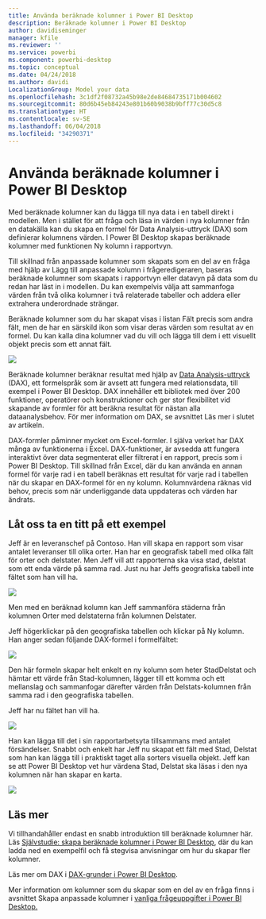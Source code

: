 ```yaml
---
title: Använda beräknade kolumner i Power BI Desktop
description: Beräknade kolumner i Power BI Desktop
author: davidiseminger
manager: kfile
ms.reviewer: ''
ms.service: powerbi
ms.component: powerbi-desktop
ms.topic: conceptual
ms.date: 04/24/2018
ms.author: davidi
LocalizationGroup: Model your data
ms.openlocfilehash: 3c1df2f08732a45b98e2de84684735171b004602
ms.sourcegitcommit: 80d6b45eb84243e801b60b9038b9bff77c30d5c8
ms.translationtype: HT
ms.contentlocale: sv-SE
ms.lasthandoff: 06/04/2018
ms.locfileid: "34290371"
---
```

# <a name="using-calculated-columns-in-power-bi-desktop"></a>Använda beräknade kolumner i Power BI Desktop
Med beräknade kolumner kan du lägga till nya data i en tabell direkt i modellen. Men i stället för att fråga och läsa in värden i nya kolumner från en datakälla kan du skapa en formel för Data Analysis-uttryck (DAX) som definierar kolumnens värden. I Power BI Desktop skapas beräknade kolumner med funktionen Ny kolumn i rapportvyn.

Till skillnad från anpassade kolumner som skapats som en del av en fråga med hjälp av Lägg till anpassade kolumn i frågeredigeraren, baseras beräknade kolumner som skapats i rapportvyn eller datavyn på data som du redan har läst in i modellen. Du kan exempelvis välja att sammanfoga värden från två olika kolumner i två relaterade tabeller och addera eller extrahera underordnade strängar.

Beräknade kolumner som du har skapat visas i listan Fält precis som andra fält, men de har en särskild ikon som visar deras värden som resultat av en formel. Du kan kalla dina kolumner vad du vill och lägga till dem i ett visuellt objekt precis som ett annat fält.

![](media/desktop-calculated-columns/calccolinpbid_fields.png)

Beräknade kolumner beräknar resultat med hjälp av [Data Analysis-uttryck](https://msdn.microsoft.com/library/gg413422.aspx) (DAX), ett formelspråk som är avsett att fungera med relationsdata, till exempel i Power BI Desktop. DAX innehåller ett bibliotek med över 200 funktioner, operatörer och konstruktioner och ger stor flexibilitet vid skapande av formler för att beräkna resultat för nästan alla dataanalysbehov. För mer information om DAX, se avsnittet Läs mer i slutet av artikeln.

DAX-formler påminner mycket om Excel-formler. I själva verket har DAX många av funktionerna i Excel. DAX-funktioner, är avsedda att fungera interaktivt över data segmenterat eller filtrerat i en rapport, precis som i Power BI Desktop. Till skillnad från Excel, där du kan använda en annan formel för varje rad i en tabell beräknas ett resultat för varje rad i tabellen när du skapar en DAX-formel för en ny kolumn. Kolumnvärdena räknas vid behov, precis som när underliggande data uppdateras och värden har ändrats.

## <a name="lets-look-at-an-example"></a>Låt oss ta en titt på ett exempel
Jeff är en leveranschef på Contoso. Han vill skapa en rapport som visar antalet leveranser till olika orter. Han har en geografisk tabell med olika fält för orter och delstater. Men Jeff vill att rapporterna ska visa stad, delstat som ett enda värde på samma rad. Just nu har Jeffs geografiska tabell inte fältet som han vill ha.

![](media/desktop-calculated-columns/calccolinpbid_cityandstatefields.png)

Men med en beräknad kolumn kan Jeff sammanföra städerna från kolumnen Orter med delstaterna från kolumnen Delstater.

Jeff högerklickar på den geografiska tabellen och klickar på Ny kolumn. Han anger sedan följande DAX-formel i formelfältet:

![](media/desktop-calculated-columns/calccolinpbid_formula.png)

Den här formeln skapar helt enkelt en ny kolumn som heter StadDelstat och hämtar ett värde från Stad-kolumnen, lägger till ett komma och ett mellanslag och sammanfogar därefter värden från Delstats-kolumnen från samma rad i den geografiska tabellen.

Jeff har nu fältet han vill ha.

![](media/desktop-calculated-columns/calccolinpbid_citystatefield.png)

Han kan lägga till det i sin rapportarbetsyta tillsammans med antalet försändelser. Snabbt och enkelt har Jeff nu skapat ett fält med Stad, Delstat som han kan lägga till i praktiskt taget alla sorters visuella objekt. Jeff kan se att Power BI Desktop vet hur värdena Stad, Delstat ska läsas i den nya kolumnen när han skapar en karta.

![](media/desktop-calculated-columns/calccolinpbid_citystatemap.png)

## <a name="learn-more"></a>Läs mer
Vi tillhandahåller endast en snabb introduktion till beräknade kolumner här. Läs [Självstudie: skapa beräknade kolumner i Power BI Desktop](desktop-tutorial-create-calculated-columns.md), där du kan ladda ned en exempelfil och få stegvisa anvisningar om hur du skapar fler kolumner. 

Läs mer om DAX i [DAX-grunder i Power BI Desktop](desktop-quickstart-learn-dax-basics.md).

Mer information om kolumner som du skapar som en del av en fråga finns i avsnittet Skapa anpassade kolumner i [vanliga frågeuppgifter i Power BI Desktop.](desktop-common-query-tasks.md)  

